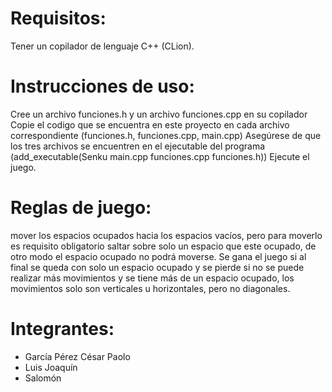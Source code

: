 # Requisitos:
Tener un copilador de lenguaje C++ (CLion).

# Instrucciones de uso:
Cree un archivo funciones.h y un archivo funciones.cpp en su copilador
Copie el codigo que se encuentra en este proyecto en cada archivo correspondiente (funciones.h, funciones.cpp, main.cpp)
Asegúrese de que los tres archivos se encuentren en el ejecutable del programa (add_executable(Senku main.cpp funciones.cpp funciones.h))
Ejecute el juego.

# Reglas de juego:
mover los espacios ocupados hacia los espacios
vacíos, pero para moverlo es requisito obligatorio saltar sobre solo un espacio que este ocupado,
de otro modo el espacio ocupado no podrá moverse. Se gana el juego si al final se queda con
solo un espacio ocupado y se pierde si no se puede realizar más movimientos y se tiene más de
un espacio ocupado, los movimientos solo son verticales u horizontales, pero no diagonales.
# Integrantes:
- García Pérez César Paolo
- Luis Joaquín
- Salomón
